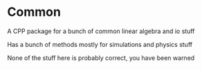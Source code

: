 # Common

A CPP package for a bunch of common linear algebra and io stuff

Has a bunch of methods mostly for simulations and physics stuff

None of the stuff here is probably correct, you have been warned
